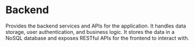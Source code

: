 # Backend

Provides the backend services and APIs for the application. It handles data storage, user authentication, and business logic. It stores the data in a NoSQL database and exposes RESTful APIs for the frontend to interact with.
